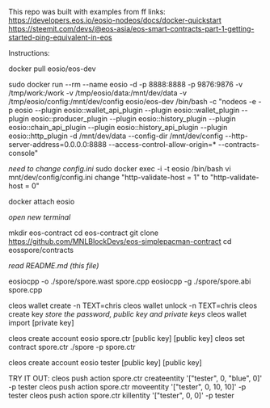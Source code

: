 This repo was built with examples from ff links:
https://developers.eos.io/eosio-nodeos/docs/docker-quickstart
https://steemit.com/devs/@eos-asia/eos-smart-contracts-part-1-getting-started-ping-equivalent-in-eos


Instructions:

docker pull eosio/eos-dev

sudo docker run --rm --name eosio -d -p 8888:8888 -p 9876:9876 -v /tmp/work:/work -v /tmp/eosio/data:/mnt/dev/data -v /tmp/eosio/config:/mnt/dev/config eosio/eos-dev  /bin/bash -c "nodeos -e -p eosio --plugin eosio::wallet_api_plugin --plugin eosio::wallet_plugin --plugin eosio::producer_plugin --plugin eosio::history_plugin --plugin eosio::chain_api_plugin --plugin eosio::history_api_plugin --plugin eosio::http_plugin -d /mnt/dev/data --config-dir /mnt/dev/config --http-server-address=0.0.0.0:8888 --access-control-allow-origin=* --contracts-console"

*need to change config.ini*
sudo docker exec -i -t eosio /bin/bash
vi mnt/dev/config/config.ini
change "http-validate-host = 1" to "http-validate-host = 0" 

docker attach eosio

*open new terminal*

mkdir eos-contract
cd eos-contract
git clone https://github.com/MNLBlockDevs/eos-simplepacman-contract
cd eosspore/contracts

*read README.md (this file)*

eosiocpp -o ./spore/spore.wast spore.cpp
eosiocpp -g ./spore/spore.abi spore.cpp

cleos wallet create -n TEXT=chris
cleos wallet unlock -n TEXT=chris
cleos create key
*store the password, public key and private keys*
cleos wallet import [private key]

cleos create account eosio spore.ctr [public key] [public key]
cleos set contract spore.ctr ./spore -p spore.ctr

cleos create account eosio tester [public key] [public key]

TRY IT OUT:
cleos push action spore.ctr createentity '["tester", 0, "blue", 0]' -p tester
cleos push action spore.ctr moveentity '["tester", 0, 10, 10]' -p tester
cleos push action spore.ctr killentity '["tester", 0, 0]' -p tester



